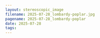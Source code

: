 ```yaml
---
layout: stereoscopic_image
filename: 2025-07-28_lombardy-poplar.jpg
pagename: 2025-07-28_lombardy-poplar
date: 2025-07-28
tags:
---
```

